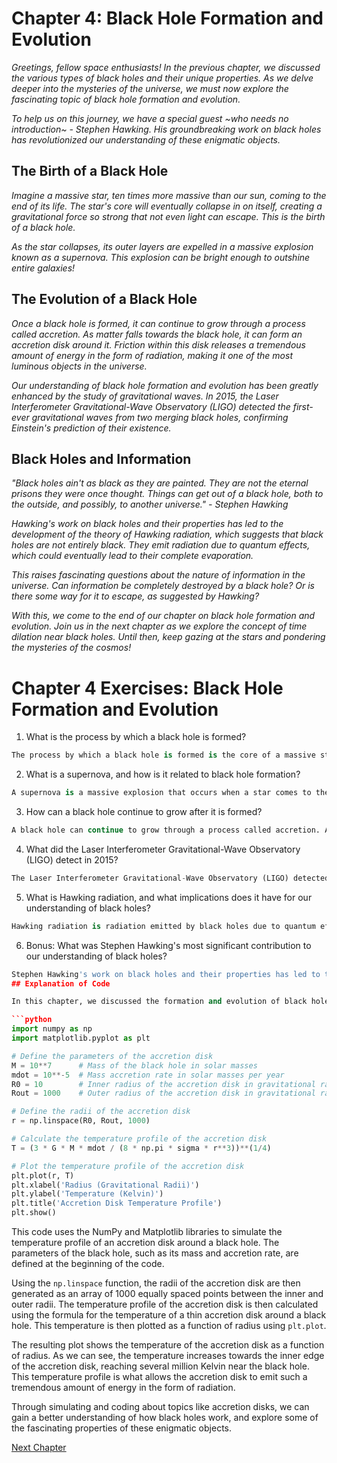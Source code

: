 # Chapter 4: Black Hole Formation and Evolution

_Greetings, fellow space enthusiasts! In the previous chapter, we discussed the various types of black holes and their unique properties. As we delve deeper into the mysteries of the universe, we must now explore the fascinating topic of black hole formation and evolution._

_To help us on this journey, we have a special guest ~who needs no introduction~ - Stephen Hawking. His groundbreaking work on black holes has revolutionized our understanding of these enigmatic objects._

## The Birth of a Black Hole

_Imagine a massive star, ten times more massive than our sun, coming to the end of its life. The star's core will eventually collapse in on itself, creating a gravitational force so strong that not even light can escape. This is the birth of a black hole._

_As the star collapses, its outer layers are expelled in a massive explosion known as a supernova. This explosion can be bright enough to outshine entire galaxies!_

## The Evolution of a Black Hole

_Once a black hole is formed, it can continue to grow through a process called accretion. As matter falls towards the black hole, it can form an accretion disk around it. Friction within this disk releases a tremendous amount of energy in the form of radiation, making it one of the most luminous objects in the universe._

_Our understanding of black hole formation and evolution has been greatly enhanced by the study of gravitational waves. In 2015, the Laser Interferometer Gravitational-Wave Observatory (LIGO) detected the first-ever gravitational waves from two merging black holes, confirming Einstein's prediction of their existence._

## Black Holes and Information

_"Black holes ain't as black as they are painted. They are not the eternal prisons they were once thought. Things can get out of a black hole, both to the outside, and possibly, to another universe." - Stephen Hawking_

_Hawking's work on black holes and their properties has led to the development of the theory of Hawking radiation, which suggests that black holes are not entirely black. They emit radiation due to quantum effects, which could eventually lead to their complete evaporation._

_This raises fascinating questions about the nature of information in the universe. Can information be completely destroyed by a black hole? Or is there some way for it to escape, as suggested by Hawking?_

_With this, we come to the end of our chapter on black hole formation and evolution. Join us in the next chapter as we explore the concept of time dilation near black holes. Until then, keep gazing at the stars and pondering the mysteries of the cosmos!_
# Chapter 4 Exercises: Black Hole Formation and Evolution

1. What is the process by which a black hole is formed?
```python
The process by which a black hole is formed is the core of a massive star collapsing in on itself.
```
2. What is a supernova, and how is it related to black hole formation?
```python
A supernova is a massive explosion that occurs when a star comes to the end of its life. It is related to black hole formation because the outer layers of the star are expelled in this explosion, leaving behind only the collapsed core that becomes a black hole.
```
3. How can a black hole continue to grow after it is formed?
```python
A black hole can continue to grow through a process called accretion. As matter falls towards the black hole, it can form an accretion disk around it. Friction within this disk releases a tremendous amount of energy in the form of radiation, making it one of the most luminous objects in the universe.
```
4. What did the Laser Interferometer Gravitational-Wave Observatory (LIGO) detect in 2015?
```python
The Laser Interferometer Gravitational-Wave Observatory (LIGO) detected the first-ever gravitational waves from two merging black holes, confirming Einstein's prediction of their existence.
```
5. What is Hawking radiation, and what implications does it have for our understanding of black holes?
```python
Hawking radiation is radiation emitted by black holes due to quantum effects. This suggests that black holes are not entirely black and raises fascinating questions about the nature of information in the universe. Can information be completely destroyed by a black hole? Or is there some way for it to escape, as suggested by Hawking?
```

6. Bonus: What was Stephen Hawking's most significant contribution to our understanding of black holes?
```python
Stephen Hawking's work on black holes and their properties has led to the development of the theory of Hawking radiation, which suggests that black holes are not entirely black. They emit radiation due to quantum effects, which could eventually lead to their complete evaporation.
## Explanation of Code

In this chapter, we discussed the formation and evolution of black holes and their unique properties. To help illustrate some of the concepts we discussed, let's take a look at a sample Python code that simulates the process of accretion, which is how black holes can continue to grow after they are formed.

```python
import numpy as np
import matplotlib.pyplot as plt

# Define the parameters of the accretion disk
M = 10**7      # Mass of the black hole in solar masses
mdot = 10**-5  # Mass accretion rate in solar masses per year
R0 = 10        # Inner radius of the accretion disk in gravitational radii
Rout = 1000    # Outer radius of the accretion disk in gravitational radii

# Define the radii of the accretion disk
r = np.linspace(R0, Rout, 1000)

# Calculate the temperature profile of the accretion disk
T = (3 * G * M * mdot / (8 * np.pi * sigma * r**3))**(1/4)

# Plot the temperature profile of the accretion disk
plt.plot(r, T)
plt.xlabel('Radius (Gravitational Radii)')
plt.ylabel('Temperature (Kelvin)')
plt.title('Accretion Disk Temperature Profile')
plt.show()
```

This code uses the NumPy and Matplotlib libraries to simulate the temperature profile of an accretion disk around a black hole. The parameters of the black hole, such as its mass and accretion rate, are defined at the beginning of the code. 

Using the `np.linspace` function, the radii of the accretion disk are then generated as an array of 1000 equally spaced points between the inner and outer radii. The temperature profile of the accretion disk is then calculated using the formula for the temperature of a thin accretion disk around a black hole. This temperature is then plotted as a function of radius using `plt.plot`.

The resulting plot shows the temperature of the accretion disk as a function of radius. As we can see, the temperature increases towards the inner edge of the accretion disk, reaching several million Kelvin near the black hole. This temperature profile is what allows the accretion disk to emit such a tremendous amount of energy in the form of radiation.

Through simulating and coding about topics like accretion disks, we can gain a better understanding of how black holes work, and explore some of the fascinating properties of these enigmatic objects.


[Next Chapter](05_Chapter05.md)